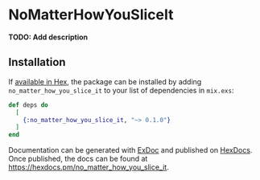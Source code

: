 # NoMatterHowYouSliceIt

**TODO: Add description**

## Installation

If [available in Hex](https://hex.pm/docs/publish), the package can be installed
by adding `no_matter_how_you_slice_it` to your list of dependencies in `mix.exs`:

```elixir
def deps do
  [
    {:no_matter_how_you_slice_it, "~> 0.1.0"}
  ]
end
```

Documentation can be generated with [ExDoc](https://github.com/elixir-lang/ex_doc)
and published on [HexDocs](https://hexdocs.pm). Once published, the docs can
be found at <https://hexdocs.pm/no_matter_how_you_slice_it>.

